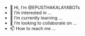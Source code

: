 - 👋 Hi, I’m @EPUSTHAKALAYABOTs
- 👀 I’m interested in ...
- 🌱 I’m currently learning ...
- 💞️ I’m looking to collaborate on ...
- 📫 How to reach me ...

<!---
EPUSTHAKALAYABOTs/EPUSTHAKALAYABOTs is a ✨ special ✨ repository because its `README.md` (this file) appears on your GitHub profile.
You can click the Preview link to take a look at your changes.
--->
